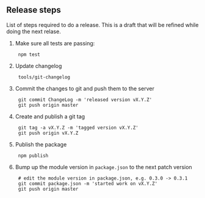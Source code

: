 ## Release steps

List of steps required to do a release.  This is a draft that will be refined
while doing the next relase.

1. Make sure all tests are passing:

        npm test

1. Update changelog

        tools/git-changelog

1. Commit the changes to git and push them to the server

        git commit ChangeLog -m 'released version vX.Y.Z'
        git push origin master

1. Create and publish a git tag

        git tag -a vX.Y.Z -m 'tagged version vX.Y.Z'
        git push origin vX.Y.Z

1. Publish the package

        npm publish

1. Bump up the module version in `package.json` to the next patch version

        # edit the module version in package.json, e.g. 0.3.0 -> 0.3.1
        git commit package.json -m 'started work on vX.Y.Z'
        git push origin master
